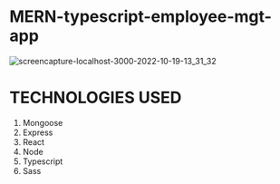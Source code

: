 # MERN-typescript-employee-mgt-app

![screencapture-localhost-3000-2022-10-19-13_31_32](https://user-images.githubusercontent.com/73966666/196691881-882f915a-3b4c-45f5-b13d-5bf45a7a01d1.png)

# TECHNOLOGIES USED
1. Mongoose
2. Express
3. React
4. Node
6. Typescript
7. Sass
